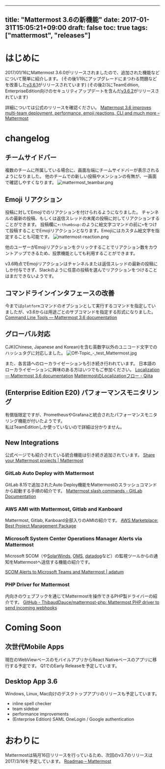 
---
title: "Mattermost 3.6の新機能"
date: 2017-01-31T15:05:21+09:00
draft: false
toc: true
tags: ["mattermost", "releases"]
---

# はじめに
2017/01/16にMattermost 3.6.0がリリースされましたので、追加された機能などについて簡単に紹介します。
(その後1/19にアップグレードにまつわる問題などを改善した[v3.6.1](https://about.mattermost.com/mattermost-3-6-1/)がリリースされています)
(その後2/3にTeamEdition, EnterpriseEdition向けのセキュリティアップデートを含んだ[v3.6.2](https://about.mattermost.com/mattermost-3-6-2/)がリリースされています)

詳細については公式のリリースを確認ください。
[Mattermost 3\.6 improves multi\-team deployment, performance, emoji reactions, CLI and much more – Mattermost](https://about.mattermost.com/mattermost-3-6/)

# changelog

## チームサイドバー

複数のチームに所属している場合に、画面左端にチームサイドバーが表示されるようになりました。
他のチームでの新しい投稿やメンションの有無が、一画面で確認しやすくなります。
![mattermost_teambar.png](https://qiita-image-store.s3.amazonaws.com/0/9891/2c0b7fd9-9666-a75b-1eeb-3ce0cdd4a3b0.png)


## Emoji リアクション

投稿に対してEmojiでのリアクションを付けられるようになりました。
チャンネルの最新の投稿、もしくは返信スレッドの末尾の投稿に対してリアクションすることができます。
投稿欄に`+:thumbsup:`のように絵文字コマンドの前に`+`をつけて投稿することでEmojiリアクションとなります。Emojiにはカスタム絵文字を指定することも可能です。
![mattermost-reaction.png](https://qiita-image-store.s3.amazonaws.com/0/9891/575df51f-347f-865b-4029-ba1aa4d6f4e8.png)

他のユーザーがEmojiリアクションをクリックすることでリアクション数をカウントアップできるため、投票機能としても利用することができます。

v3.6時点でEmojiリアクションはチャンネルまたは返信スレッドの最新の投稿にしか付与できず、Slackのように任意の投稿を選んでリアクションをつけることはまだできないようです。

## コマンドラインインタフェースの改善

今までは`platform`コマンドのオプションとして実行するコマンドを指定していましたが、v3.6からは用途ごとのサブコマンドを指定する形式になりました。
[Command Line Tools — Mattermost 3\.6 documentation](https://docs.mattermost.com/administration/command-line-tools.html)
## グローバル対応

CJK(Chinese, Japanese and Korean)を含む英数字以外のユニコード文字でのハッシュタグに対応しました。
![Off-Topic_-_test_Mattermost.jpg](https://qiita-image-store.s3.amazonaws.com/0/9891/435a3914-8d57-e782-ab97-e9e54620329e.jpeg)

また、各言語へのローカライゼーションも引き続き行われています。
日本語のローカライゼーションに興味のある方はいつでもご参加ください。
[Localization — Mattermost 3\.6 documentation](https://docs.mattermost.com/developer/localization-process.html)
[MattermostのLocalizationフロー \- Qiita](http://qiita.com/kaakaa_hoe/items/ac79289d65f7a3e3d9ea)


## (Enterprise Edition E20) パフォーマンスモニタリング

有償版限定ですが、PrometheusやGrafanaと統合されたパフォーマンスモニタリング機能が付いたようです。  
私はTeamEditionしか使っていないので詳細は分かりません。

## New Integrations

公式ページでも紹介されている統合機能は引き続き追加されています。
[Share your Mattermost projects | Mattermost](https://www.mattermost.org/share-your-mattermost-projects/)

### GitLab Auto Deploy with Mattermost

GitLab 8.15で追加されたAuto Deploy機能をMattermostのスラッシュコマンドから起動する手順の紹介です。
[Mattermost slash commands \- GitLab Documentation](https://docs.gitlab.com/ee/project_services/mattermost_slash_commands.html)

### AWS AMI with Mattermost, Gitlab and Kanboard
Mattermost, Gitlab, Kanboard全部入りのAMIの紹介です。
[AWS Marketplace: Best Project Management Package](https://aws.amazon.com/marketplace/pp/B01N6M8DP6?qid=1484222369100&sr=0-7&ref_=srh_res_product_title)

### Microsoft System Center Operations Manager Alerts via Mattermost
Microsoft SCOM（や[SolarWinds](http://www.solarwinds.com/ja/), [OMS](https://www.microsoft.com/ja-jp/cloud-platform/operations-management-suite), [datadog](https://www.datadoghq.com/lpg/?utm_source=Advertisement&utm_medium=GoogleAdsNon1stTierBrand&utm_campaign=GoogleAdsNon1stTierBrand-NonENES&utm_content=Datadog&utm_keyword=%7Bkeyword%7D&utm_matchtype=%7Bmatchtype%7D&gclid=COjTwaHC5tECFUVwvAod-0cG1w)など）の監視ツールからの通知をMattermostへ送信する機能の紹介です。

[SCOM Alerts to Microsoft Teams and Mattermost \| adatum](http://adatum.no/operationsmanager/scom-alerts-to-microsoft-teams-and-mattermost)

### PHP Driver for Mattermost
内向きのウェブフックを通じてMattermostを操作できるPHP製ドライバーの紹介です。
[GitHub \- ThibaudDauce/mattermost\-php: Mattermost PHP driver to send incoming webhooks](https://github.com/ThibaudDauce/mattermost-php)

# Coming Soon

## 次世代Mobile Apps

現在のWebViewベースのモバイルアプリからReact Nativeベースのアプリに移行する予定です。
Q1でのEarly Releaseを予定しています。

## Desktop App 3.6

Windows, Linux, Mac向けのデスクトップアプリのリリースも予定しています。

* inline spell checker
* team sidebar
* performance improvements
* (Enterprise Edition) SAML OneLogin / Google authentication

# おわりに

Mattermostは隔月16日リリースを行っているため、次回のv3.7のリリースは2017/3/16を予定しています。
[Roadmap – Mattermost](https://about.mattermost.com/direction/)


